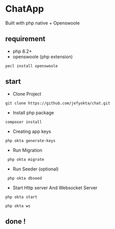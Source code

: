 # ChatApp

Built with php native + Openswoole


## requirement

- php 8.2+
- openswoole (php extension)

```
pecl install openswoole
```

## start

- Clone Project

```
git clone https://github.com/jefyokta/chat.git
```

- Install php package

```
composer install
```

- Creating app keys

```
php okta generate-keys
```


- Run Migration

```
 php okta migrate
```
- Run Seeder (optional)

```
 php okta dbseed
```

- Start Http server And Websocket Server

```
php okta start
```

```
php okta ws
```

## done !
